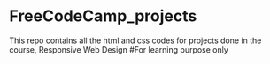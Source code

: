 # FreeCodeCamp_projects
This repo contains all the html and css codes for projects done in the course, Responsive Web Design
#For learning purpose only
